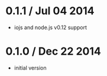 0.1.1 / Jul 04 2014
===================

  * iojs and node.js v0.12 support

0.1.0 / Dec 22 2014
===================

  * initial version

